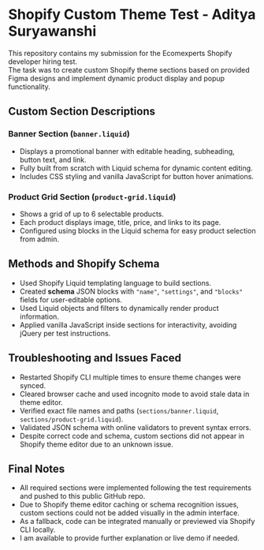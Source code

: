 # Shopify Custom Theme Test - Aditya Suryawanshi

This repository contains my submission for the Ecomexperts Shopify developer hiring test.  
The task was to create custom Shopify theme sections based on provided Figma designs and implement dynamic product display and popup functionality.


## Custom Section Descriptions

### Banner Section (`banner.liquid`)
- Displays a promotional banner with editable heading, subheading, button text, and link.
- Fully built from scratch with Liquid schema for dynamic content editing.
- Includes CSS styling and vanilla JavaScript for button hover animations.

### Product Grid Section (`product-grid.liquid`)
- Shows a grid of up to 6 selectable products.
- Each product displays image, title, price, and links to its page.
- Configured using blocks in the Liquid schema for easy product selection from admin.

## Methods and Shopify Schema

- Used Shopify Liquid templating language to build sections.
- Created **schema** JSON blocks with `"name"`, `"settings"`, and `"blocks"` fields for user-editable options.
- Used Liquid objects and filters to dynamically render product information.
- Applied vanilla JavaScript inside sections for interactivity, avoiding jQuery per test instructions.


## Troubleshooting and Issues Faced

- Restarted Shopify CLI multiple times to ensure theme changes were synced.
- Cleared browser cache and used incognito mode to avoid stale data in theme editor.
- Verified exact file names and paths (`sections/banner.liquid`, `sections/product-grid.liquid`).
- Validated JSON schema with online validators to prevent syntax errors.
- Despite correct code and schema, custom sections did not appear in Shopify theme editor due to an unknown issue.


## Final Notes

- All required sections were implemented following the test requirements and pushed to this public GitHub repo.
- Due to Shopify theme editor caching or schema recognition issues, custom sections could not be added visually in the admin interface.
- As a fallback, code can be integrated manually or previewed via Shopify CLI locally.
- I am available to provide further explanation or live demo if needed.

